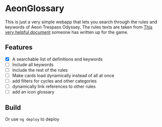 # AeonGlossary

This is just a very simple webapp that lets you search through the rules and keywords of Aeon Trespass Odyssey. 
The rules texts are taken from [This very helpful document](https://docs.google.com/document/d/1u3q2ngOWhVvixLbz3PiR-4HG0A1OpcAzCM-9cveigu4/edit?usp=sharing) someone has written up for the game.

## Features

- [x] A searchable list of definitions and keywords
- [ ] Include all keywords
- [ ] Include the rest of the rules
- [ ] Make cards load dynamically instead of all at once
- [ ] add filters for cycles and other categories
- [ ] dynamically link references to other rules
- [ ] add an icon glossary

## Build

Or use `ng deploy` to deploy
